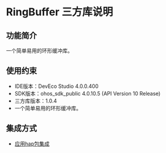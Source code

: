 # RingBuffer 三方库说明
## 功能简介
一个简单易用的环形缓冲库。
## 使用约束
- IDE版本：DevEco Studio 4.0.0.400
- SDK版本：ohos_sdk_public 4.0.10.5 (API Version 10 Release)
- 三方库版本：1.0.4
- 一个简单易用的环形缓冲库。

## 集成方式
+ [应用hap包集成](docs/hap_integrate.md)

